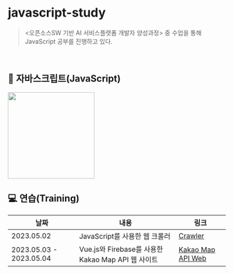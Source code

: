 # javascript-study
> <오픈소스SW 기반 AI 서비스플랫폼 개발자 양성과정> 중 <JavaScript> 수업을 통해 JavaScript 공부를 진행하고 있다.

<br>

## 📌 자바스크립트(JavaScript)
<img src = "https://github.com/ho-ong/javascript-study/assets/114772095/9e36d618-261a-4653-9f23-f2d83e918c01.png" width = "200" height = "200">



## 💻 연습(Training)
| 날짜 | 내용 | 링크 |
|-----|-----|-----|
| 2023.05.02 | JavaScript를 사용한 웹 크롤러 | [Crawler](https://github.com/ho-ong/javascript-study/tree/main/dev/crawler) |
| 2023.05.03 - 2023.05.04 | Vue.js와 Firebase를 사용한 Kakao Map API 웹 사이트 | [Kakao Map API Web](https://github.com/ho-ong/javascript-study/tree/main/dev/frontend) |
